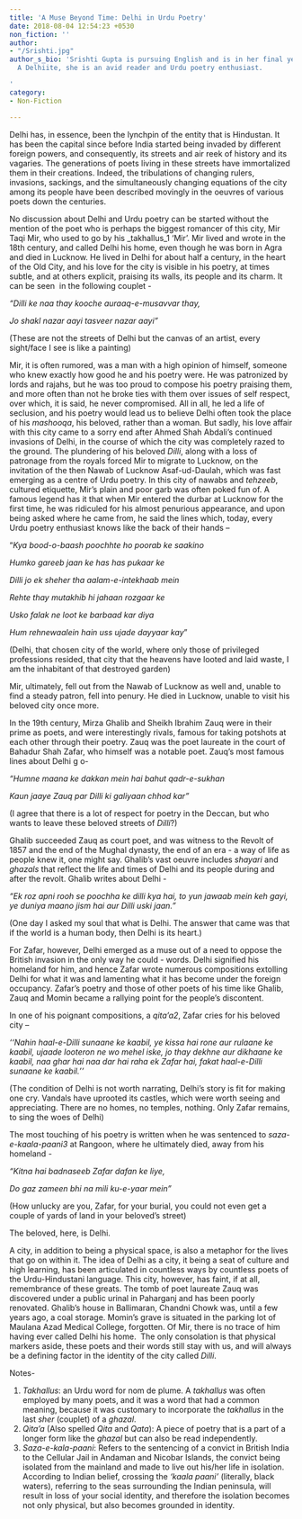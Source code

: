 ```yaml
---
title: 'A Muse Beyond Time: Delhi in Urdu Poetry'
date: 2018-08-04 12:54:23 +0530
non_fiction: ''
author:
- "/Srishti.jpg"
author_s_bio: 'Srishti Gupta is pursuing English and is in her final year of graduation.
  A Delhiite, she is an avid reader and Urdu poetry enthusiast.

'
category:
- Non-Fiction

---
```

Delhi has, in essence, been the lynchpin of the entity that is Hindustan. It has been the capital since before India started being invaded by different foreign powers, and consequently, its streets and air reek of history and its vagaries. The generations of poets living in these streets have immortalized them in their creations. Indeed, the tribulations of changing rulers, invasions, sackings, and the simultaneously changing equations of the city among its people have been described movingly in the oeuvres of various poets down the centuries. 

No discussion about Delhi and Urdu poetry can be started without the mention of the poet who is perhaps the biggest romancer of this city, Mir Taqi Mir, who used to go by his _takhallus_1 ‘Mir’. Mir lived and wrote in the 18th century, and called Delhi his home, even though he was born in Agra and died in Lucknow. He lived in Delhi for about half a century, in the heart of the Old City, and his love for the city is visible in his poetry, at times subtle, and at others explicit, praising its walls, its people and its charm. It can be seen  in the following couplet - 

_“Dilli ke naa thay kooche auraaq-e-musavvar thay,_

_Jo shakl nazar aayi tasveer nazar aayi”_

\(These are not the streets of Delhi but the canvas of an artist, every sight/face I see is like a painting)

Mir, it is often rumored, was a man with a high opinion of himself, someone who knew exactly how good he and his poetry were. He was patronized by lords and rajahs, but he was too proud to compose his poetry praising them, and more often than not he broke ties with them over issues of self respect, over which, it is said, he never compromised. All in all, he led a life of seclusion, and his poetry would lead us to believe Delhi often took the place of his _mashooqa_, his beloved, rather than a woman. But sadly, his love affair with this city came to a sorry end after Ahmed Shah Abdali’s continued invasions of Delhi, in the course of which the city was completely razed to the ground. The plundering of his beloved _Dilli_, along with a loss of patronage from the royals forced Mir to migrate to Lucknow, on the invitation of the then Nawab of Lucknow Asaf-ud-Daulah, which was fast emerging as a centre of Urdu poetry. In this city of nawabs and _tehzeeb_, cultured etiquette, Mir’s plain and poor garb was often poked fun of. A famous legend has it that when Mir entered the durbar at Lucknow for the first time, he was ridiculed for his almost penurious appearance, and upon being asked where he came from, he said the lines which, today, every Urdu poetry enthusiast knows like the back of their hands – 

“_Kya bood-o-baash poochhte ho poorab ke saakino_

_Humko gareeb jaan ke has has pukaar ke_

_Dilli jo ek sheher tha aalam-e-intekhaab mein_

_Rehte thay mutakhib hi jahaan rozgaar ke_

_Usko falak ne loot ke barbaad kar diya_

_Hum rehnewaalein hain uss ujade dayyaar kay_”

\(Delhi, that chosen city of the world, where only those of privileged professions resided, that city that the heavens have looted and laid waste, I am the inhabitant of that destroyed garden)

Mir, ultimately, fell out from the Nawab of Lucknow as well and, unable to find a steady patron, fell into penury. He died in Lucknow, unable to visit his beloved city once more. 

In the 19th century, Mirza Ghalib and Sheikh Ibrahim Zauq were in their prime as poets, and were interestingly rivals, famous for taking potshots at each other through their poetry. Zauq was the poet laureate in the court of Bahadur Shah Zafar, who himself was a notable poet. Zauq’s most famous lines about Delhi g o-

_“Humne maana ke dakkan mein hai bahut qadr-e-sukhan_

_Kaun jaaye Zauq par Dilli ki galiyaan chhod kar”_

\(I agree that there is a lot of respect for poetry in the Deccan, but who wants to leave these beloved streets of _Dilli_?)

Ghalib succeeded Zauq as court poet, and was witness to the Revolt of 1857 and the end of the Mughal dynasty, the end of an era - a way of life as people knew it, one might say. Ghalib’s vast oeuvre includes _shayari_ and _ghazals_ that reflect the life and times of Delhi and its people during and after the revolt. Ghalib writes about Delhi -

_“Ek roz apni rooh se poochha ke dilli kya hai, to yun jawaab mein keh gayi, ye duniya maano jism hai aur Dilli uski jaan.”_

\(One day I asked my soul that what is Delhi. The answer that came was that if the world is a human body, then Delhi is its heart.)

For Zafar, however, Delhi emerged as a muse out of a need to oppose the British invasion in the only way he could - words. Delhi signified his homeland for him, and hence Zafar wrote numerous compositions extolling Delhi for what it was and lamenting what it has become under the foreign occupancy. Zafar’s poetry and those of other poets of his time like Ghalib, Zauq and Momin became a rallying point for the people’s discontent. 

In one of his poignant compositions, a _qita’a2_, Zafar cries for his beloved city – 

_‘‘Nahin haal-e-Dilli sunaane ke kaabil, ye kissa hai rone aur rulaane ke kaabil, ujaade looteron ne wo mehel iske, jo thay dekhne aur dikhaane ke kaabil, naa ghar hai naa dar hai raha ek Zafar hai, fakat haal-e-Dilli sunaane ke kaabil.’’_

\(The condition of Delhi is not worth narrating, Delhi’s story is fit for making one cry. Vandals have uprooted its castles, which were worth seeing and appreciating. There are no homes, no temples, nothing. Only Zafar remains, to sing the woes of Delhi)

The most touching of his poetry is written when he was sentenced to _saza-e-kaala-paani3_ at Rangoon, where he ultimately died, away from his homeland -

_“Kitna hai badnaseeb Zafar dafan ke liye,_

_Do gaz zameen bhi na mili ku-e-yaar mein”_

\(How unlucky are you, Zafar, for your burial, you could not even get a couple of yards of land in your beloved’s street)

The beloved, here, is Delhi.

A city, in addition to being a physical space, is also a metaphor for the lives that go on within it. The idea of Delhi as a city, it being a seat of culture and high learning, has been articulated in countless ways by countless poets of the Urdu-Hindustani language. This city, however, has faint, if at all, remembrance of these greats. The tomb of poet laureate Zauq was discovered under a public urinal in Paharganj and has been poorly renovated. Ghalib’s house in Ballimaran, Chandni Chowk was, until a few years ago, a coal storage. Momin’s grave is situated in the parking lot of Maulana Azad Medical College, forgotten. Of Mir, there is no trace of him having ever called Delhi his home.  The only consolation is that physical markers aside, these poets and their words still stay with us, and will always be a defining factor in the identity of the city called _Dilli_. 

Notes-

1. _Takhallus_: an Urdu word for nom de plume. A _takhallus_ was often employed by many poets, and it was a word that had a common meaning, because it was customary to incorporate the _takhallus_ in the last _sher_ (couplet) of a _ghazal_. 
2. _Qita’a_ (Also spelled _Qita_ and _Qata_): A piece of poetry that is a part of a longer form like the _ghazal_ but can also be read independently.
3. _Saza-e-kala-paani_: Refers to the sentencing of a convict in British India to the Cellular Jail in Andaman and Nicobar Islands, the convict being isolated from the mainland and made to live out his/her life in isolation. According to Indian belief, crossing the _‘kaala paani’_ (literally, black waters), referring to the seas surrounding the Indian peninsula, will result in loss of your social identity, and therefore the isolation becomes not only physical, but also becomes grounded in identity. 